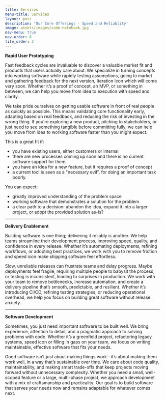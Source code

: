 ```yaml
---
title: Services
menu-title: Services
layout: post
description: 'Our Core Offerings - Speed and Reliablity'
image: assets/images/code-notebook.jpg
nav-menu: true
nav-order: 0
tile_order: 2
---
```


**Rapid User Prototyping**


Fast feedback cycles are invaluable to discover a valuable market fit and products that users actually care about. We specialize in turning concepts into working software while rapidly testing assumptions, going to market and gathering feedback for the next version,
<span class="right icon alt giant fa-solid fa-code-compare"><span class="label">Iteration Icon</span></span>
which will come very soon. Whether it’s a proof of concept, an MVP, or something in between, we can help you move from idea to execution with speed and clarity.

We take pride ourselves on getting usable software in front of real people as quickly as possible. This means validating core functionality early, adapting based on real feedback, and reducing the risk of investing in the wrong thing. If you're exploring a new product, pitching to stakeholders, or just need to see something tangible before committing fully, we can help you move from idea to working software faster than you might expect.

This is a great fit if:
- you have existing users, either customers or internal
- there are new processes coming up soon and there is no current software support for them
- you have an idea for a new feature, but it requires a proof of concept
- a current tool is seen as a "necessary evil", for doing an important task poorly.

You can expect:
- greatly improved understanding of the problem space
- working software that demonstrates a solution for the problem
- a clear path to a decision: abandon the idea, expand it into a larger project, or adopt the provided solution as-is?

---

**Delivery Enablement**

Building software is one thing; delivering it reliably is another. We help teams streamline their development process, improving speed, quality, and confidence in every release. Whether it’s automating deployments, refining workflows, or adopting best practices, we work with you to remove friction and
<span class="left icon alt giant fa-solid fa-map-location-dot"><span class="label">speed icon</span></span>
make shipping software feel effortless.



Slow, unreliable releases can frustrate teams and delay progress. Maybe deployments feel fragile, requiring multiple people to babysit the process, or testing is inconsistent, leading to surprises in production. We work with your team to remove bottlenecks, increase automation, and create a delivery pipeline that’s smooth, predictable, and resilient. Whether it’s introducing CI/CD, refining testing strategies, or reducing operational overhead, we help you focus on building great software without release anxiety.

---

**Software Development**

Sometimes, you just need important software to be built well. We bring experience, attention to detail, and a pragmatic approach to solving problems with code. Whether it’s a greenfield project, refactoring legacy systems, 
<span class="right icon alt giant fa-solid fa-hexagon-nodes"><span class="label">speed icon</span></span>
or filling in gaps on your team, we focus on writing maintainable, effective software that fits your needs.

Good software isn’t just about making things work—it’s about making them work well, in a way that’s sustainable over time. We care about code quality, maintainability, and making smart trade-offs that keep projects moving forward without unnecessary complexity. Whether you need a small, well-scoped feature or a large, multi-phase project, we approach development with a mix of craftsmanship and practicality. Our goal is to build software that serves your needs now and remains adaptable for whatever comes next.